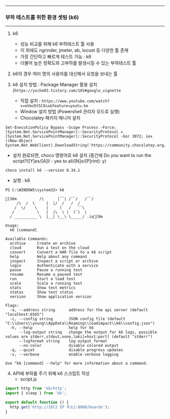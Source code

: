 -----
### 부하 테스트를 위한 환경 셋팅 (k6)
-----
1. k6
   - 성능 비교를 위해 k6 부하테스트 툴 사용
   - 이 외에도 ngrinder, jmeter, ab, locust 등 다양한 툴 존재
   - 가장 간단하고 빠르게 테스트 가능 : k6
   - 더불어 높은 정확도와 고부하를 발생시킬 수 있는 부하테스트 툴

2. k6의 경우 여러 명의 사용자를 대신해서 요청을 보내는 툴
3. k6 설치 방법 : Package Manager 활용 설치 (```https://yscho03.tistory.com/101#google_vignette```
   - 직접 설치 : ```https://www.youtube.com/watch?v=eVmcDt5C8io&feature=youtu.be```
   - Window 설치 방법 (Powershell 관리자 모드로 실행)
   - Chocolatey 패키지 매니저 설치
```
Set-ExecutionPolicy Bypass -Scope Process -Force; [System.Net.ServicePointManager]::SecurityProtocol = [System.Net.ServicePointManager]::SecurityProtocol -bor 3072; iex ((New-Object System.Net.WebClient).DownloadString('https://community.chocolatey.org/install.ps1'))
```

   - 설치 완료되면, choco 명령어로 k6 설치 (중간에 Do you want to run the script?([Y]es/[A]ll - yes to all/[N]o/[P]rint): y)
```
choco install k6 --version 0.34.1
```

   - 실행 : k6
```
PS C:\WINDOWS\system32> k6

[36m          /\      |‾‾| /‾‾/   /‾‾/
     /\  /  \     |  |/  /   /  /
    /  \/    \    |     (   /   ‾‾\
   /          \   |  |\  \ |  (‾)  |
  / __________ \  |__| \__\ \_____/ .io[0m

Usage:
  k6 [command]

Available Commands:
  archive     Create an archive
  cloud       Run a test on the cloud
  convert     Convert a HAR file to a k6 script
  help        Help about any command
  inspect     Inspect a script or archive
  login       Authenticate with a service
  pause       Pause a running test
  resume      Resume a paused test
  run         Start a load test
  scale       Scale a running test
  stats       Show test metrics
  status      Show test status
  version     Show application version

Flags:
  -a, --address string      address for the api server (default "localhost:6565")
  -c, --config string       JSON config file (default "C:\\Users\\young\\AppData\\Roaming\\loadimpact\\k6\\config.json")
  -h, --help                help for k6
      --log-output string   change the output for k6 logs, possible values are stderr,stdout,none,loki[=host:port] (default "stderr")
      --logformat string    log output format
      --no-color            disable colored output
  -q, --quiet               disable progress updates
  -v, --verbose             enable verbose logging

Use "k6 [command] --help" for more information about a command.
```

4. API에 부하를 주기 위해 k6 스크립트 작성
   - script.js
```js
import http from 'k6/http';
import { sleep } from 'k6';

export default function () {
  http.get('http://{EC2 IP 주소}:8080/boards');
}
```
